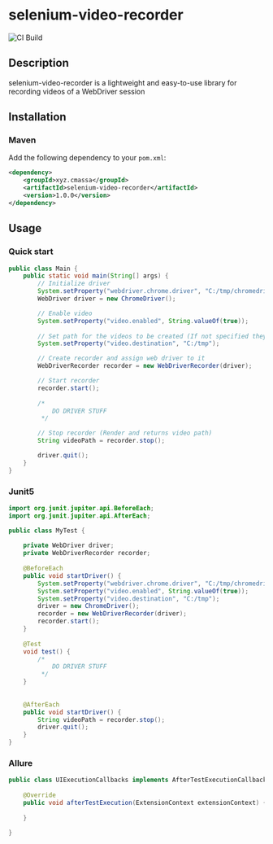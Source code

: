 # selenium-video-recorder


![CI Build](https://github.com/CMassa/selenium-video-recorder/actions/workflows/ci.yml/badge.svg)

## Description

selenium-video-recorder is a lightweight and easy-to-use library for recording videos of a WebDriver session


## Installation

### Maven
Add the following dependency to your `pom.xml`:

```xml
<dependency>
    <groupId>xyz.cmassa</groupId>
    <artifactId>selenium-video-recorder</artifactId>
    <version>1.0.0</version>
</dependency>
```

## Usage

### Quick start

```java
public class Main {
    public static void main(String[] args) {
        // Initialize driver
        System.setProperty("webdriver.chrome.driver", "C:/tmp/chromedriver.exe");
        WebDriver driver = new ChromeDriver();

        // Enable video
        System.setProperty("video.enabled", String.valueOf(true));
        
        // Set path for the videos to be created (If not specified they will be created under System.getProperty("user.home")/Videos/Selenium
        System.setProperty("video.destination", "C:/tmp");

        // Create recorder and assign web driver to it
        WebDriverRecorder recorder = new WebDriverRecorder(driver);

        // Start recorder
        recorder.start();
        
        /*
            DO DRIVER STUFF
         */

        // Stop recorder (Render and returns video path)
        String videoPath = recorder.stop();

        driver.quit();
    }
}
```

### Junit5

```java
import org.junit.jupiter.api.BeforeEach;
import org.junit.jupiter.api.AfterEach;

public class MyTest {
    
    private WebDriver driver;
    private WebDriverRecorder recorder;
    
    @BeforeEach
    public void startDriver() {
        System.setProperty("webdriver.chrome.driver", "C:/tmp/chromedriver.exe");
        System.setProperty("video.enabled", String.valueOf(true));
        System.setProperty("video.destination", "C:/tmp");
        driver = new ChromeDriver();
        recorder = new WebDriverRecorder(driver);
        recorder.start();
    }
    
    @Test
    void test() {
        /*
            DO DRIVER STUFF
         */
    }        
    
    
    @AfterEach
    public void startDriver() {
        String videoPath = recorder.stop();
        driver.quit();
    }
}
```


### Allure

```java
public class UIExecutionCallbacks implements AfterTestExecutionCallback {
    
    @Override
    public void afterTestExecution(ExtensionContext extensionContext) {
        
    }
    
}
```
